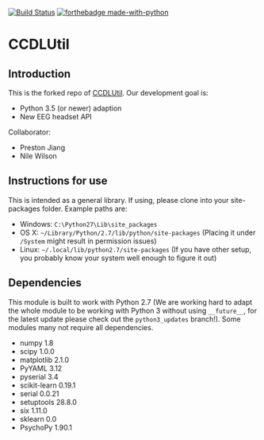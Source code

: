 [![Build Status](https://travis-ci.com/lpjiang97/CCDLUtil.svg?token=mfNtTeyrZWrKtxdswJLn&branch=master)](https://travis-ci.com/lpjiang97/CCDLUtil) [![forthebadge made-with-python](http://ForTheBadge.com/images/badges/made-with-python.svg)](https://www.python.org/)

# CCDLUtil

## Introduction

This is the forked repo of [CCDLUtil](<https://github.com/UWCCDL/CCDLUtil>). Our development goal is:
* Python 3.5 (or newer) adaption
* New EEG headset API

Collaborator:
* Preston Jiang
* Nile Wilson

## Instructions for use

This is intended as a general library.  If using, please clone into your site-packages folder. Example paths are:
* Windows: `C:\Python27\Lib\site_packages`
* OS X: `~/Library/Python/2.7/lib/python/site-packages` (Placing it under `/System` might result in permission issues)
* Linux: `~/.local/lib/python2.7/site-packages` (If you have other setup, you probably know your system well enough to 
figure it out)

## Dependencies
This module is built to work with Python 2.7 (We are working hard to adapt the whole module to be working with Python 3 
without using `__future__`, for the latest update please check out the `python3_updates` branch!). Some modules many not
require all dependencies. 

* numpy	1.8
* scipy	1.0.0	
* matplotlib 2.1.0
* PyYAML 3.12
* pyserial 3.4	
* scikit-learn 0.19.1	
* serial 0.0.21	
* setuptools 28.8.0
* six 1.11.0
* sklearn 0.0
* PsychoPy 1.90.1
